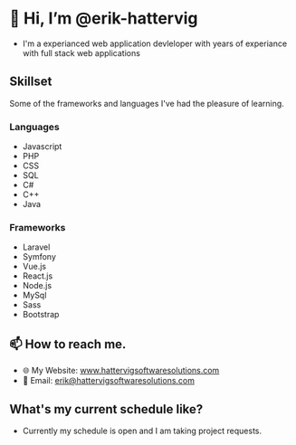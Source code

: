 # 👋 Hi, I’m @erik-hattervig
  - I'm a experianced web application devleloper with years of experiance with full stack web applications

## Skillset
Some of the frameworks and languages I've had the pleasure of learning.
### Languages
  - Javascript
  - PHP
  - CSS
  - SQL
  - C#
  - C++
  - Java
### Frameworks
  - Laravel
  - Symfony
  - Vue.js
  - React.js
  - Node.js
  - MySql
  - Sass
  - Bootstrap

## 📫 How to reach me.
  - 🌐 My Website: www.hattervigsoftwaresolutions.com
  - 📧 Email: erik@hattervigsoftwaresolutions.com
  
## What's my current schedule like?
  - Currently my schedule is open and I am taking project requests.
 
